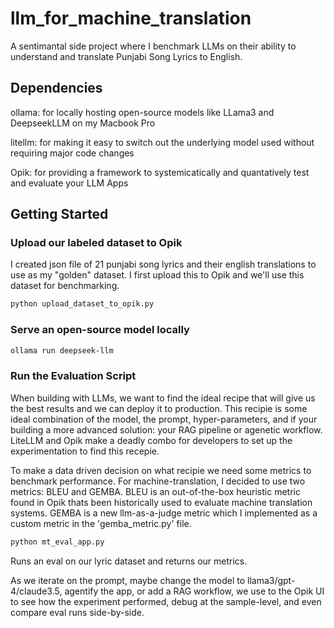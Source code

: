 # llm_for_machine_translation

A sentimantal side project where I benchmark LLMs on their ability to understand and translate Punjabi Song Lyrics to English. 

## Dependencies

ollama: for locally hosting open-source models like LLama3 and DeepseekLLM on my Macbook Pro

litellm: for making it easy to switch out the underlying model used without requiring major code changes

Opik: for providing a framework to systemicatically and quantatively test and evaluate your LLM Apps 

## Getting Started 

### Upload our labeled dataset to Opik 

I created json file of 21 punjabi song lyrics and their english translations to use as my "golden" dataset. I first upload this to Opik and we'll use
this dataset for benchmarking.

```sh
python upload_dataset_to_opik.py
```

### Serve an open-source model locally 

```sh
ollama run deepseek-llm
```

### Run the Evaluation Script 
When building with LLMs, we want to find the ideal recipe that will give us the best results and we can deploy it to production. This recipie is some ideal combination of the model, the prompt, hyper-parameters, and if your building a more advanced solution: your RAG pipeline or agenetic workflow. LiteLLM and Opik make a deadly combo for developers to set up the experimentation to find this recepie. 

To make a data driven decision on what recipie we need some metrics to benchmark performance. For machine-translation, I decided to use two metrics: BLEU and GEMBA. BLEU is an out-of-the-box heuristic metric found in Opik thats been historically used to evaluate machine translation systems. GEMBA is a new llm-as-a-judge metric which I implemented as a custom metric in the 'gemba_metric.py' file. 

```sh
python mt_eval_app.py
```
Runs an eval on our lyric dataset and returns our metrics. 

As we iterate on the prompt, maybe change the model to llama3/gpt-4/claude3.5, agentify the app, or add a RAG workflow, we use to the Opik UI to see how the experiment performed, debug at the sample-level, and even compare eval runs side-by-side. 











